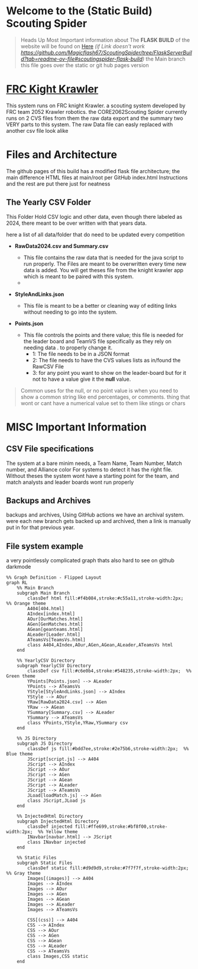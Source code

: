# Welcome to the (Static Build) Scouting Spider 

> Heads Up Most Important information about The **FLASK BUILD**  of the website will be found on [Here](https://github.com/Magicflash67/ScoutingSpider/tree/FlaskServerBuild?tab=readme-ov-file#scoutingspider-flask-build)
>  *(if Link doesn't work https://github.com/Magicflash67/ScoutingSpider/tree/FlaskServerBuild?tab=readme-ov-file#scoutingspider-flask-build)*
> the Main branch this file goes over the static or git hub pages  version

# [FRC Kight Krawler](https://www.team2052.com/frckrawler/)
This system runs on FRC knight Krawler. a scouting system developed by FRC team 2052 Krawler robotics. the CORE2062Scouting Spider currently runs on 2 CVS files from them the raw data export and the summary two VERY parts to this system. The raw Data file can easly replaced with another csv file look alike 

# Files and Architecture
The github pages of this build has a modified flask file architecture; the main difference HTML files at main/root per GitHub index.html Instructions and the rest are put there just for neatness
## The Yearly CSV Folder
This Folder Hold CSV logic and other data, even though there labeled as 2024, there meant to be over written with that years data. 

here a list of all data/folder that do need to be updated every competition 

 - **RawData2024.csv and Summary.csv**	
	 - This file contains the raw data that is needed for the java script to run properly. The Files are meant to be overwritten every time new data is added. You will get theses file from the knight krawler app which is meant to be paired with this system.
	 - 
 - **StyleAndLinks.json**
	 - This file is meant to be a better or cleaning way of editing links without needing to go into the system. 
	 
 - **Points.json**
	 - This file controls the points and there value; this file is needed for the leader board and TeamVS file specifically as they rely on needing data . to properly change it. 
		 - 1: The file needs to be in a JSON format
		 - 2: The file needs to have the CVS values lists as in/found the RawCSV File 
		 - 3: for any point you want to show on the leader-board but for it not to have a value give it the **null** value. 

> Common uses for the null, or no point value is when you need to show a common string like end percentages, or comments. thing that wont or cant have a numerical value set to them like stings or chars 
					  

# MISC Important Information 

## CSV File specifications
The system at a bare minim needs, a Team Name, Team Number, Match number, and Alliance color  For systems to detect it has the right file. Without theses the system wont have a starting point for the team, and match analysts and leader boards wont run properly

## Backups and Archives
backups and archives, Using GitHub actions we have an archival system. were each new branch gets backed up and archived, then a link is manually put in for that previous year. 

## File system example
a very pointlessly complicated graph thats also hard to see on github darkmode
```mermaid
%% Graph Definition - Flipped Layout
graph RL
    %% Main Branch
    subgraph Main Branch
        classDef html fill:#f4b084,stroke:#c55a11,stroke-width:2px;  %% Orange theme
        A404[404.html]
        AIndex[index.html]
        AOur[OurMatches.html]
        AGen[GenMatches.html]
        AGean[geanteams.html]
        ALeader[Leader.html]
        ATeamsVs[TeamsVs.html]
        class A404,AIndex,AOur,AGen,AGean,ALeader,ATeamsVs html
    end

    %% YearlyCSV Directory
    subgraph YearlyCSV Directory
        classDef csv fill:#c6e0b4,stroke:#548235,stroke-width:2px;  %% Green theme
        YPoints[Points.json] --> ALeader
        YPoints --> ATeamsVs
        YStyle[StyleAndLinks.json] --> AIndex
        YStyle --> AOur
        YRaw[RawData2024.csv] --> AGen
        YRaw --> AGean
        YSummary[Summary.csv] --> ALeader
        YSummary --> ATeamsVs
        class YPoints,YStyle,YRaw,YSummary csv
    end

    %% JS Directory
    subgraph JS Directory
        classDef js fill:#bdd7ee,stroke:#2e75b6,stroke-width:2px;  %% Blue theme
        JScript[script.js] --> A404
        JScript --> AIndex
        JScript --> AOur
        JScript --> AGen
        JScript --> AGean
        JScript --> ALeader
        JScript --> ATeamsVs
        JLoad[loadMatch.js] --> AGen
        class JScript,JLoad js
    end

    %% InjectedHtml Directory
    subgraph InjectedHtml Directory
        classDef injected fill:#ffe699,stroke:#bf8f00,stroke-width:2px;  %% Yellow theme
        INavbar[navbar.html] --> JScript
        class INavbar injected
    end

    %% Static Files
    subgraph Static Files
        classDef static fill:#d9d9d9,stroke:#7f7f7f,stroke-width:2px;  %% Gray theme
        Images[(images)] --> A404
        Images --> AIndex
        Images --> AOur
        Images --> AGen
        Images --> AGean
        Images --> ALeader
        Images --> ATeamsVs

        CSS[(css)] --> A404
        CSS --> AIndex
        CSS --> AOur
        CSS --> AGen
        CSS --> AGean
        CSS --> ALeader
        CSS --> ATeamsVs
        class Images,CSS static
    end

